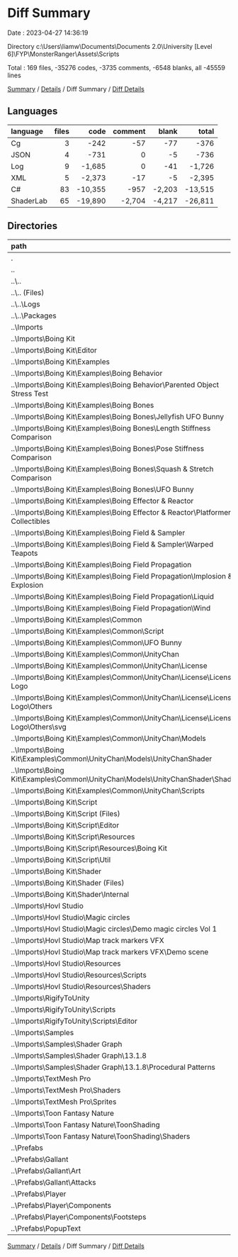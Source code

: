 # Diff Summary

Date : 2023-04-27 14:36:19

Directory c:\\Users\\liamw\\Documents\\Documents 2.0\\University [Level 6]\\FYP\\MonsterRanger\\Assets\\Scripts

Total : 169 files,  -35276 codes, -3735 comments, -6548 blanks, all -45559 lines

[Summary](results.md) / [Details](details.md) / Diff Summary / [Diff Details](diff-details.md)

## Languages
| language | files | code | comment | blank | total |
| :--- | ---: | ---: | ---: | ---: | ---: |
| Cg | 3 | -242 | -57 | -77 | -376 |
| JSON | 4 | -731 | 0 | -5 | -736 |
| Log | 9 | -1,685 | 0 | -41 | -1,726 |
| XML | 5 | -2,373 | -17 | -5 | -2,395 |
| C# | 83 | -10,355 | -957 | -2,203 | -13,515 |
| ShaderLab | 65 | -19,890 | -2,704 | -4,217 | -26,811 |

## Directories
| path | files | code | comment | blank | total |
| :--- | ---: | ---: | ---: | ---: | ---: |
| . | 169 | -35,276 | -3,735 | -6,548 | -45,559 |
| .. | 169 | -35,276 | -3,735 | -6,548 | -45,559 |
| ..\\.. | 13 | -4,170 | -14 | -45 | -4,229 |
| ..\\.. (Files) | 2 | -1,915 | -14 | -2 | -1,931 |
| ..\\..\\Logs | 9 | -1,685 | 0 | -41 | -1,726 |
| ..\\..\\Packages | 2 | -570 | 0 | -2 | -572 |
| ..\\Imports | 147 | -30,697 | -3,719 | -6,392 | -40,808 |
| ..\\Imports\\Boing Kit | 93 | -12,871 | -1,212 | -2,808 | -16,891 |
| ..\\Imports\\Boing Kit\\Editor | 1 | -353 | -32 | -52 | -437 |
| ..\\Imports\\Boing Kit\\Examples | 45 | -2,707 | -308 | -555 | -3,570 |
| ..\\Imports\\Boing Kit\\Examples\\Boing Behavior | 1 | -23 | -9 | -4 | -36 |
| ..\\Imports\\Boing Kit\\Examples\\Boing Behavior\\Parented Object Stress Test | 1 | -23 | -9 | -4 | -36 |
| ..\\Imports\\Boing Kit\\Examples\\Boing Bones | 7 | -246 | -64 | -85 | -395 |
| ..\\Imports\\Boing Kit\\Examples\\Boing Bones\\Jellyfish UFO Bunny | 1 | -21 | -9 | -9 | -39 |
| ..\\Imports\\Boing Kit\\Examples\\Boing Bones\\Length Stiffness Comparison | 1 | -50 | -9 | -16 | -75 |
| ..\\Imports\\Boing Kit\\Examples\\Boing Bones\\Pose Stiffness Comparison | 1 | -59 | -10 | -19 | -88 |
| ..\\Imports\\Boing Kit\\Examples\\Boing Bones\\Squash & Stretch Comparison | 1 | -48 | -9 | -16 | -73 |
| ..\\Imports\\Boing Kit\\Examples\\Boing Bones\\UFO Bunny | 3 | -68 | -27 | -25 | -120 |
| ..\\Imports\\Boing Kit\\Examples\\Boing Effector & Reactor | 2 | -63 | -18 | -22 | -103 |
| ..\\Imports\\Boing Kit\\Examples\\Boing Effector & Reactor\\Platformer Collectibles | 2 | -63 | -18 | -22 | -103 |
| ..\\Imports\\Boing Kit\\Examples\\Boing Field & Sampler | 2 | -106 | -14 | -28 | -148 |
| ..\\Imports\\Boing Kit\\Examples\\Boing Field & Sampler\\Warped Teapots | 2 | -106 | -14 | -28 | -148 |
| ..\\Imports\\Boing Kit\\Examples\\Boing Field Propagation | 6 | -316 | -9 | -76 | -401 |
| ..\\Imports\\Boing Kit\\Examples\\Boing Field Propagation\\Implosion & Explosion | 3 | -110 | 0 | -29 | -139 |
| ..\\Imports\\Boing Kit\\Examples\\Boing Field Propagation\\Liquid | 2 | -169 | -9 | -35 | -213 |
| ..\\Imports\\Boing Kit\\Examples\\Boing Field Propagation\\Wind | 1 | -37 | 0 | -12 | -49 |
| ..\\Imports\\Boing Kit\\Examples\\Common | 27 | -1,953 | -194 | -340 | -2,487 |
| ..\\Imports\\Boing Kit\\Examples\\Common\\Script | 8 | -458 | -85 | -132 | -675 |
| ..\\Imports\\Boing Kit\\Examples\\Common\\UFO Bunny | 1 | -161 | -9 | -32 | -202 |
| ..\\Imports\\Boing Kit\\Examples\\Common\\UnityChan | 18 | -1,334 | -100 | -176 | -1,610 |
| ..\\Imports\\Boing Kit\\Examples\\Common\\UnityChan\\License | 3 | -458 | -3 | -3 | -464 |
| ..\\Imports\\Boing Kit\\Examples\\Common\\UnityChan\\License\\License Logo | 3 | -458 | -3 | -3 | -464 |
| ..\\Imports\\Boing Kit\\Examples\\Common\\UnityChan\\License\\License Logo\\Others | 3 | -458 | -3 | -3 | -464 |
| ..\\Imports\\Boing Kit\\Examples\\Common\\UnityChan\\License\\License Logo\\Others\\svg | 3 | -458 | -3 | -3 | -464 |
| ..\\Imports\\Boing Kit\\Examples\\Common\\UnityChan\\Models | 13 | -690 | -58 | -137 | -885 |
| ..\\Imports\\Boing Kit\\Examples\\Common\\UnityChan\\Models\\UnityChanShader | 13 | -690 | -58 | -137 | -885 |
| ..\\Imports\\Boing Kit\\Examples\\Common\\UnityChan\\Models\\UnityChanShader\\Shader | 13 | -690 | -58 | -137 | -885 |
| ..\\Imports\\Boing Kit\\Examples\\Common\\UnityChan\\Scripts | 2 | -186 | -39 | -36 | -261 |
| ..\\Imports\\Boing Kit\\Script | 33 | -7,598 | -580 | -1,615 | -9,793 |
| ..\\Imports\\Boing Kit\\Script (Files) | 19 | -5,020 | -342 | -1,085 | -6,447 |
| ..\\Imports\\Boing Kit\\Script\\Editor | 6 | -997 | -54 | -190 | -1,241 |
| ..\\Imports\\Boing Kit\\Script\\Resources | 1 | -366 | -75 | -80 | -521 |
| ..\\Imports\\Boing Kit\\Script\\Resources\\Boing Kit | 1 | -366 | -75 | -80 | -521 |
| ..\\Imports\\Boing Kit\\Script\\Util | 7 | -1,215 | -109 | -260 | -1,584 |
| ..\\Imports\\Boing Kit\\Shader | 14 | -2,213 | -292 | -586 | -3,091 |
| ..\\Imports\\Boing Kit\\Shader (Files) | 8 | -1,793 | -223 | -488 | -2,504 |
| ..\\Imports\\Boing Kit\\Shader\\Internal | 6 | -420 | -69 | -98 | -587 |
| ..\\Imports\\Hovl Studio | 25 | -2,294 | -1,347 | -253 | -3,894 |
| ..\\Imports\\Hovl Studio\\Magic circles | 1 | -152 | -1 | -11 | -164 |
| ..\\Imports\\Hovl Studio\\Magic circles\\Demo magic circles Vol 1 | 1 | -152 | -1 | -11 | -164 |
| ..\\Imports\\Hovl Studio\\Map track markers VFX | 1 | -70 | -1 | -8 | -79 |
| ..\\Imports\\Hovl Studio\\Map track markers VFX\\Demo scene | 1 | -70 | -1 | -8 | -79 |
| ..\\Imports\\Hovl Studio\\Resources | 23 | -2,072 | -1,345 | -234 | -3,651 |
| ..\\Imports\\Hovl Studio\\Resources\\Scripts | 11 | -675 | -116 | -89 | -880 |
| ..\\Imports\\Hovl Studio\\Resources\\Shaders | 12 | -1,397 | -1,229 | -145 | -2,771 |
| ..\\Imports\\RigifyToUnity | 3 | -130 | -77 | -35 | -242 |
| ..\\Imports\\RigifyToUnity\\Scripts | 3 | -130 | -77 | -35 | -242 |
| ..\\Imports\\RigifyToUnity\\Scripts\\Editor | 3 | -130 | -77 | -35 | -242 |
| ..\\Imports\\Samples | 1 | -6 | 0 | -1 | -7 |
| ..\\Imports\\Samples\\Shader Graph | 1 | -6 | 0 | -1 | -7 |
| ..\\Imports\\Samples\\Shader Graph\\13.1.8 | 1 | -6 | 0 | -1 | -7 |
| ..\\Imports\\Samples\\Shader Graph\\13.1.8\\Procedural Patterns | 1 | -6 | 0 | -1 | -7 |
| ..\\Imports\\TextMesh Pro | 18 | -2,493 | -82 | -646 | -3,221 |
| ..\\Imports\\TextMesh Pro\\Shaders | 17 | -2,338 | -82 | -644 | -3,064 |
| ..\\Imports\\TextMesh Pro\\Sprites | 1 | -155 | 0 | -2 | -157 |
| ..\\Imports\\Toon Fantasy Nature | 7 | -12,903 | -1,001 | -2,649 | -16,553 |
| ..\\Imports\\Toon Fantasy Nature\\ToonShading | 7 | -12,903 | -1,001 | -2,649 | -16,553 |
| ..\\Imports\\Toon Fantasy Nature\\ToonShading\\Shaders | 7 | -12,903 | -1,001 | -2,649 | -16,553 |
| ..\\Prefabs | 9 | -409 | -2 | -111 | -522 |
| ..\\Prefabs\\Gallant | 7 | -382 | -2 | -104 | -488 |
| ..\\Prefabs\\Gallant\\Art | 2 | -73 | -2 | -13 | -88 |
| ..\\Prefabs\\Gallant\\Attacks | 5 | -309 | 0 | -91 | -400 |
| ..\\Prefabs\\Player | 1 | -13 | 0 | -3 | -16 |
| ..\\Prefabs\\Player\\Components | 1 | -13 | 0 | -3 | -16 |
| ..\\Prefabs\\Player\\Components\\Footsteps | 1 | -13 | 0 | -3 | -16 |
| ..\\Prefabs\\PopupText | 1 | -14 | 0 | -4 | -18 |

[Summary](results.md) / [Details](details.md) / Diff Summary / [Diff Details](diff-details.md)